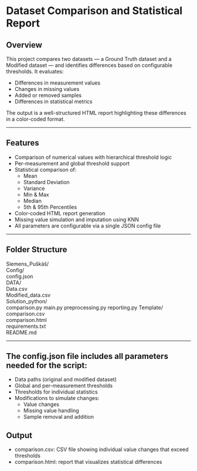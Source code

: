 # Dataset Comparison and Statistical Report  

## Overview  

This project compares two datasets — a Ground Truth dataset and a Modified dataset — and identifies differences based on configurable thresholds. It evaluates:  

- Differences in measurement values  
- Changes in missing values  
- Added or removed samples  
- Differences in statistical metrics  

The output is a well-structured HTML report highlighting these differences in a color-coded format.  

---

## Features  

- Comparison of numerical values with hierarchical threshold logic  
- Per-measurement and global threshold support  
- Statistical comparison of:  
  - Mean  
  - Standard Deviation  
  - Variance  
  - Min & Max  
  - Median  
  - 5th & 95th Percentiles  
- Color-coded HTML report generation  
- Missing value simulation and imputation using KNN  
- All parameters are configurable via a single JSON config file  

---

## Folder Structure

Siemens_Puškáš/  
  Config/  
    config.json  
  DATA/  
    Data.csv  
    Modified_data.csv  
  Solution_python/  
    comparison.py
    main.py
    preprocessing.py
    reporting.py
  Template/  
    comparison.csv  
    comparison.html   
  requirements.txt  
  README.md  

---

## The config.json file includes all parameters needed for the script:  

- Data paths (original and modified dataset)  
- Global and per-measurement thresholds  
- Thresholds for individual statistics  
- Modifications to simulate changes:  
    - Value changes  
    - Missing value handling  
    - Sample removal and addition  

## Output
- comparison.csv: CSV file showing individual value changes that exceed thresholds  
- comparison.html: report that visualizes statistical differences